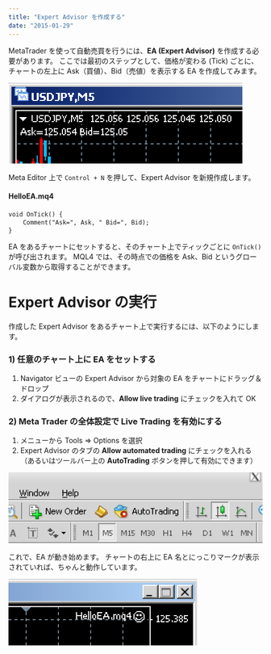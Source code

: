 ```yaml
---
title: "Expert Advisor を作成する"
date: "2015-01-29"
---
```


MetaTrader を使って自動売買を行うには、__EA (Expert Advisor)__ を作成する必要があります。
ここでは最初のステップとして、価格が変わる (Tick) ごとに、チャートの左上に Ask（買値）、Bid（売値）を表示する EA を作成してみます。　

![create-advisor3.png](img/create-advisor3.png)

Meta Editor 上で `Control + N` を押して、Expert Advisor を新規作成します。

#### HelloEA.mq4
```mql
void OnTick() {
    Comment("Ask=", Ask, " Bid=", Bid);
}
```

EA をあるチャートにセットすると、そのチャート上でティックごとに `OnTick()` が呼び出されます。
MQL4 では、その時点での価格を Ask、Bid というグローバル変数から取得することができます。

Expert Advisor の実行
====

作成した Expert Advisor をあるチャート上で実行するには、以下のようにします。

### 1) 任意のチャート上に EA をセットする

1. Navigator ビューの Expert Advisor から対象の EA をチャートにドラッグ＆ドロップ
2. ダイアログが表示されるので、__Allow live trading__ にチェックを入れて OK

### 2) Meta Trader の全体設定で Live Trading を有効にする

1. メニューから Tools => Options を選択
2. Expert Advisor のタブの __Allow automated trading__ にチェックを入れる
  （あるいはツールバー上の __AutoTrading__ ボタンを押して有効にできます）

![create-advisor2.png](img/create-advisor2.png)

これで、EA が動き始めます。
チャートの右上に EA 名とにっこりマークが表示されていれば、ちゃんと動作しています。

![create-advisor.png](img/create-advisor.png)
